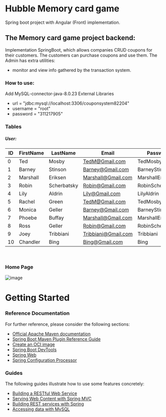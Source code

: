 # Hubble Memory card game 
 Spring boot project with Angular (Front) implementation.


## The Memory card game project backend:

Implementation SpringBoot, which allows companies CRUD coupons for their customers. The customers can purchase coupons
and use them. The Admin has extra utilities:

- monitor and view info gathered by the transaction system.

### How to use:

Add MySQL-connector-java-8.0.23 External Libraries

- url = "jdbc:mysql://localhost:3306/couponsystem82204"
- username = "root"
- password = "311217905"

### Tables

##### User:

| ID | FirstName | LastName | Email | Password
|----|-----------|----------|-------|---------
0        |Ted    |   Mosby    |TedM@Gmail.com    |   TedMosby
1        |Barney    |   Stinson    |Barney@Gmail.com    |   BarneyStinson
2        |Marshall    |   Eriksen    |Marshall@Gmail.com    |   MarshallEriksen
3        |Robin    |   Scherbatsky    |Robin@Gmail.com    |   RobinScherbatsky
4        |Lily    |   Aldrin    |Lily@Gmail.com    |   LilyAldrin
5        |Rachel    |   Green    |TedM@Gmail.com    |   TedMosby
6        |Monica    |   Geller    |Barney@Gmail.com    |   BarneyStinson
7        |Phoebe    |   Buffay    |Marshall@Gmail.com    |   MarshallEriksen
8        |Ross    |   Geller    |Robin@Gmail.com    |   RobinScherbatsky
9        |Joey    |   Tribbiani    |Tribbiani@Gmail.com    |   Tribbiani
10        |Chandler    |   Bing    |Bing@Gmail.com    |   Bing

<br>

### Home Page
![image](https://user-images.githubusercontent.com/62388856/144808569-d272f99a-8c91-445d-8dcf-e85bef4ded6d.png)



# Getting Started

### Reference Documentation

For further reference, please consider the following sections:

* [Official Apache Maven documentation](https://maven.apache.org/guides/index.html)
* [Spring Boot Maven Plugin Reference Guide](https://docs.spring.io/spring-boot/docs/2.6.1/maven-plugin/reference/html/)
* [Create an OCI image](https://docs.spring.io/spring-boot/docs/2.6.1/maven-plugin/reference/html/#build-image)
* [Spring Boot DevTools](https://docs.spring.io/spring-boot/docs/2.6.1/reference/htmlsingle/#using-boot-devtools)
* [Spring Web](https://docs.spring.io/spring-boot/docs/2.6.1/reference/htmlsingle/#boot-features-developing-web-applications)
* [Spring Configuration Processor](https://docs.spring.io/spring-boot/docs/2.6.1/reference/htmlsingle/#configuration-metadata-annotation-processor)

### Guides

The following guides illustrate how to use some features concretely:

* [Building a RESTful Web Service](https://spring.io/guides/gs/rest-service/)
* [Serving Web Content with Spring MVC](https://spring.io/guides/gs/serving-web-content/)
* [Building REST services with Spring](https://spring.io/guides/tutorials/bookmarks/)
* [Accessing data with MySQL](https://spring.io/guides/gs/accessing-data-mysql/)
